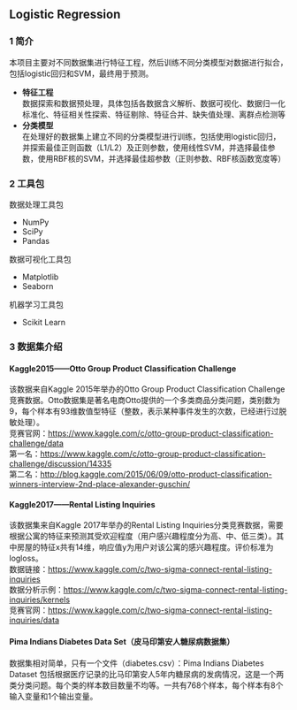 ﻿## Logistic Regression

### 1 简介  
本项目主要对不同数据集进行特征工程，然后训练不同分类模型对数据进行拟合，包括logistic回归和SVM，最终用于预测。  
- **特征工程**   
  数据探索和数据预处理，具体包括各数据含义解析、数据可视化、数据归一化标准化、特征相关性探索、特征剔除、特征合并、缺失值处理、离群点检测等   
- **分类模型**  
  在处理好的数据集上建立不同的分类模型进行训练，包括使用logistic回归，并探索最佳正则函数（L1/L2）及正则参数，使用线性SVM，并选择最佳参数，使用RBF核的SVM，并选择最佳超参数（正则参数、RBF核函数宽度等）   

### 2 工具包  
数据处理工具包   
- NumPy  
- SciPy  
- Pandas  
  
数据可视化工具包   
- Matplotlib  
- Seaborn  
  
机器学习工具包    
- Scikit Learn  

### 3 数据集介绍  
#### Kaggle2015——Otto Group Product Classification Challenge    
该数据来自Kaggle 2015年举办的Otto Group Product Classification Challenge竞赛数据。Otto数据集是著名电商Otto提供的一个多类商品分类问题，类别数为9，每个样本有93维数值型特征（整数，表示某种事件发生的次数，已经进行过脱敏处理）。    
竞赛官网：https://www.kaggle.com/c/otto-group-product-classification-challenge/data   
第一名：https://www.kaggle.com/c/otto-group-product-classification-challenge/discussion/14335  
第二名：http://blog.kaggle.com/2015/06/09/otto-product-classification-winners-interview-2nd-place-alexander-guschin/    

#### Kaggle2017——Rental Listing Inquiries     
该数据集来自Kaggle 2017年举办的Rental Listing Inquiries分类竞赛数据，需要根据公寓的特征来预测其受欢迎程度（用户感兴趣程度分为高、中、低三类）。其中房屋的特征x共有14维，响应值y为用户对该公寓的感兴趣程度。评价标准为logloss。  
数据链接：https://www.kaggle.com/c/two-sigma-connect-rental-listing-inquiries  
数据分析示例：https://www.kaggle.com/c/two-sigma-connect-rental-listing-inquiries/kernels  
竞赛官网：https://www.kaggle.com/c/two-sigma-connect-rental-listing-inquiries/data   

#### Pima Indians Diabetes Data Set（皮马印第安人糖尿病数据集）    
数据集相对简单，只有一个文件（diabetes.csv）：Pima Indians Diabetes Dataset 包括根据医疗记录的比马印第安人5年内糖尿病的发病情况，这是一个两类分类问题。每个类的样本数目数量不均等。一共有768个样本，每个样本有8个输入变量和1个输出变量。  
